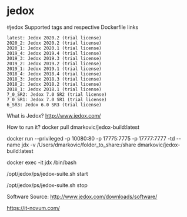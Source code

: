 # jedox
#jedox
Supported tags and respective Dockerfile links

    latest: Jedox 2020.2 (trial license)
    2020_2: Jedox 2020.2 (trial license)
    2020_1: Jedox 2020.1 (trial license)
    2019_4: Jedox 2019.4 (trial license)
    2019_3: Jedox 2019.3 (trial license)  
    2019_2: Jedox 2019.2 (trial license)  
    2019_1: Jedox 2019.1 (trial license)  
    2018_4: Jedox 2018.4 (trial license)  
    2018_3: Jedox 2018.3 (trial license)  
    2018_2: Jedox 2018.2 (trial license)  
    2018_1: Jedox 2018.1 (trial license)  
    7_0_SR2: Jedox 7.0 SR2 (trial license)  
    7_0_SR1: Jedox 7.0 SR1 (trial license)  
    6_SR3: Jedox 6.0 SR3 (trial license)  

What is Jedox?
  http://www.jedox.com/

How to run it?
  docker pull dmarkovic/jedox-build:latest
  
  docker run --privileged -p 10080:80 -p 17775:7775 -p 17777:7777 -td --name jdx -v /Users/dmarkovic/folder_to_share:/share dmarkovic/jedox-build:latest

  docker exec -it jdx /bin/bash
  
  /opt/jedox/ps/jedox-suite.sh start
  
  /opt/jedox/ps/jedox-suite.sh stop

Software Source: http://www.jedox.com/downloads/software/

https://it-novum.com/
